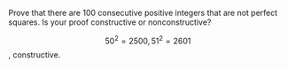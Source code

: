 Prove that there are 100 consecutive positive integers that are not perfect squares. Is your proof constructive or nonconstructive?

$$50^2 = 2500, 51^2 = 2601$$, constructive.